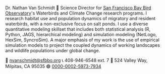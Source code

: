 Dr. Nathan Van Schmidt 🦆 Science Director for [San Francisco Bay Bird Observatory](https://sfbbo.org)'s Waterbirds and Climate Change research programs.
I research habitat use and population dynamics of migratory and resident waterbirds, with a non-exclusive focus on salt ponds.
I use a diverse quantitative modeling skillset that includes both statistical analysis (R, Python, JAGS, hierarchical modeling)
and simulation modeling (NetLogo, HexSim, SyncroSim). A major emphasis of my work is the use of empirical simulation models
to project the coupled dynamics of working landscapes and wildlife populations under global change.



📧 nvanschmidt@sfbbo.org
📞 408-946-6548 ext. 7
🏢 524 Valley Way, Milpitas, CA 95035 
🟢 [0000-0002-5973-7934](https://orcid.org/0000-0002-5973-7934)
